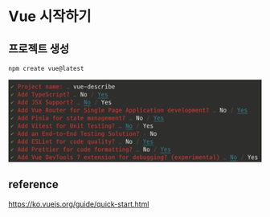 # Vue 시작하기

## 프로젝트 생성

```sh
npm create vue@latest
```

![](2024-04-06-20-56-14.png)

## reference

https://ko.vuejs.org/guide/quick-start.html
